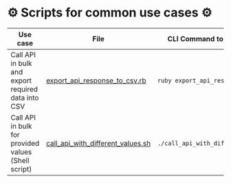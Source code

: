 # ⚙️ Scripts for common use cases ⚙️

| Use case |  File |  CLI Command to run the script |
| -- | -- | -- |
Call API in bulk and export required data into CSV | [export_api_response_to_csv.rb](https://github.com/hax0rr/commonly-used-scripts/blob/master/scripts/export_api_response_to_csv.rb) | `ruby export_api_response_to_csv.rb`
Call API in bulk for provided values (Shell script) | [call_api_with_different_values.sh](https://github.com/hax0rr/commonly-used-scripts/blob/master/scripts/call_api_with_different_values.sh) | `./call_api_with_different_values.sh`
